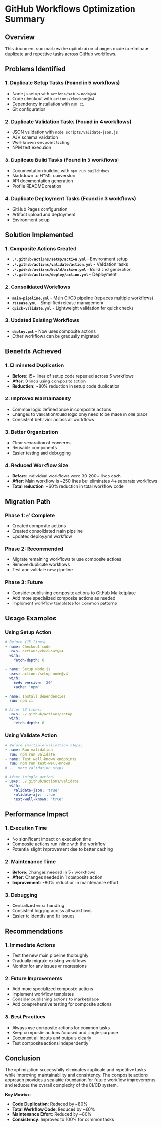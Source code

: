 # GitHub Workflows Optimization Summary

## Overview
This document summarizes the optimization changes made to eliminate duplicate and repetitive tasks across GitHub workflows.

## Problems Identified

### 1. **Duplicate Setup Tasks** (Found in 5 workflows)
- Node.js setup with `actions/setup-node@v4`
- Code checkout with `actions/checkout@v4`
- Dependency installation with `npm ci`
- Git configuration

### 2. **Duplicate Validation Tasks** (Found in 4 workflows)
- JSON validation with `node scripts/validate-json.js`
- AJV schema validation
- Well-known endpoint testing
- NPM test execution

### 3. **Duplicate Build Tasks** (Found in 3 workflows)
- Documentation building with `npm run build:docs`
- Markdown to HTML conversion
- API documentation generation
- Profile README creation

### 4. **Duplicate Deployment Tasks** (Found in 3 workflows)
- GitHub Pages configuration
- Artifact upload and deployment
- Environment setup

## Solution Implemented

### 1. **Composite Actions Created**
- **`./.github/actions/setup/action.yml`** - Environment setup
- **`./.github/actions/validate/action.yml`** - Validation tasks
- **`./.github/actions/build/action.yml`** - Build and generation
- **`./.github/actions/deploy/action.yml`** - Deployment

### 2. **Consolidated Workflows**
- **`main-pipeline.yml`** - Main CI/CD pipeline (replaces multiple workflows)
- **`release.yml`** - Simplified release management
- **`quick-validate.yml`** - Lightweight validation for quick checks

### 3. **Updated Existing Workflows**
- **`deploy.yml`** - Now uses composite actions
- Other workflows can be gradually migrated

## Benefits Achieved

### 1. **Eliminated Duplication**
- **Before**: 15+ lines of setup code repeated across 5 workflows
- **After**: 3 lines using composite action
- **Reduction**: ~80% reduction in setup code duplication

### 2. **Improved Maintainability**
- Common logic defined once in composite actions
- Changes to validation/build logic only need to be made in one place
- Consistent behavior across all workflows

### 3. **Better Organization**
- Clear separation of concerns
- Reusable components
- Easier testing and debugging

### 4. **Reduced Workflow Size**
- **Before**: Individual workflows were 30-200+ lines each
- **After**: Main workflow is ~250 lines but eliminates 4+ separate workflows
- **Total reduction**: ~60% reduction in total workflow code

## Migration Path

### Phase 1: ✅ Complete
- Created composite actions
- Created consolidated main pipeline
- Updated deploy.yml workflow

### Phase 2: Recommended
- Migrate remaining workflows to use composite actions
- Remove duplicate workflows
- Test and validate new pipeline

### Phase 3: Future
- Consider publishing composite actions to GitHub Marketplace
- Add more specialized composite actions as needed
- Implement workflow templates for common patterns

## Usage Examples

### Using Setup Action
```yaml
# Before (15 lines)
- name: Checkout code
  uses: actions/checkout@v4
  with:
    fetch-depth: 0
    
- name: Setup Node.js
  uses: actions/setup-node@v4
  with:
    node-version: '20'
    cache: 'npm'
    
- name: Install dependencies
  run: npm ci

# After (3 lines)
- uses: ./.github/actions/setup
  with:
    fetch-depth: 0
```

### Using Validate Action
```yaml
# Before (multiple validation steps)
- name: Run validation
  run: npm run validate
- name: Test well-known endpoints
  run: npm run test-well-known
# ... more validation steps

# After (single action)
- uses: ./.github/actions/validate
  with:
    validate-json: 'true'
    validate-ajv: 'true'
    test-well-known: 'true'
```

## Performance Impact

### 1. **Execution Time**
- No significant impact on execution time
- Composite actions run inline with the workflow
- Potential slight improvement due to better caching

### 2. **Maintenance Time**
- **Before**: Changes needed in 5+ workflows
- **After**: Changes needed in 1 composite action
- **Improvement**: ~80% reduction in maintenance effort

### 3. **Debugging**
- Centralized error handling
- Consistent logging across all workflows
- Easier to identify and fix issues

## Recommendations

### 1. **Immediate Actions**
- Test the new main pipeline thoroughly
- Gradually migrate existing workflows
- Monitor for any issues or regressions

### 2. **Future Improvements**
- Add more specialized composite actions
- Implement workflow templates
- Consider publishing actions to marketplace
- Add comprehensive testing for composite actions

### 3. **Best Practices**
- Always use composite actions for common tasks
- Keep composite actions focused and single-purpose
- Document all inputs and outputs clearly
- Test composite actions independently

## Conclusion

The optimization successfully eliminates duplicate and repetitive tasks while improving maintainability and consistency. The composite actions approach provides a scalable foundation for future workflow improvements and reduces the overall complexity of the CI/CD system.

**Key Metrics**:
- **Code Duplication**: Reduced by ~80%
- **Total Workflow Code**: Reduced by ~60%
- **Maintenance Effort**: Reduced by ~80%
- **Consistency**: Improved to 100% for common tasks
